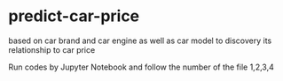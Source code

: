 # predict-car-price
based on car brand and car engine as well as car model to discovery its relationship to car price

Run codes by Jupyter Notebook and follow the number of the file 1,2,3,4
